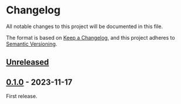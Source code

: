 # Changelog

All notable changes to this project will be documented in this file.

The format is based on [Keep a Changelog](https://keepachangelog.com/en/1.0.0/),
and this project adheres to [Semantic Versioning](https://semver.org/spec/v2.0.0.html).

## [Unreleased]

## [0.1.0] - 2023-11-17

First release.

[0.1.0]: https://github.com/CQCL/pytket-phir/commits/v0.1.0
[unreleased]: https://github.com/CQCL/pytket-phir/compare/v0.1.0...HEAD

<!-- markdownlint-configure-file {"MD024": {"siblings_only" : true}, "MD034": false} -->
